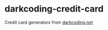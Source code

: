 darkcoding-credit-card
======================

Credit card generators from [darkcoding.net](http://www.darkcoding.net/credit-card-generator/)
